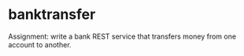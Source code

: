 # banktransfer
Assignment: write a bank REST service that transfers money from one account to another.
